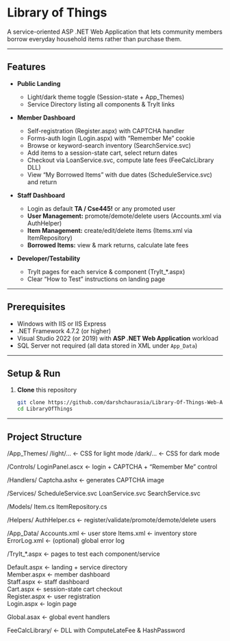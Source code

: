 # Library of Things

A service-oriented ASP .NET Web Application that lets community members borrow everyday household items rather than purchase them.

---

## Features

- **Public Landing**  
  - Light/dark theme toggle (Session-state + App_Themes)  
  - Service Directory listing all components & TryIt links  

- **Member Dashboard**  
  - Self-registration (Register.aspx) with CAPTCHA handler  
  - Forms-auth login (Login.aspx) with “Remember Me” cookie  
  - Browse or keyword-search inventory (SearchService.svc)  
  - Add items to a session-state cart, select return dates  
  - Checkout via LoanService.svc, compute late fees (FeeCalcLibrary DLL)  
  - View “My Borrowed Items” with due dates (ScheduleService.svc) and return  

- **Staff Dashboard**  
  - Login as default **TA / Cse445!** or any promoted user  
  - **User Management:** promote/demote/delete users (Accounts.xml via AuthHelper)  
  - **Item Management:** create/edit/delete items (Items.xml via ItemRepository)  
  - **Borrowed Items:** view & mark returns, calculate late fees  

- **Developer/Testability**  
  - TryIt pages for each service & component (TryIt_*.aspx)  
  - Clear “How to Test” instructions on landing page  

---

## Prerequisites

- Windows with IIS or IIS Express  
- .NET Framework 4.7.2 (or higher)  
- Visual Studio 2022 (or 2019) with **ASP .NET Web Application** workload  
- SQL Server not required (all data stored in XML under `App_Data`)  

---

## Setup & Run

1. **Clone** this repository  
   ```bash
   git clone https://github.com/darshchaurasia/Library-Of-Things-Web-App
   cd LibraryOfThings

---

## Project Structure

/App_Themes/
  /light/…         ← CSS for light mode
  /dark/…          ← CSS for dark mode

/Controls/
  LoginPanel.ascx  ← login + CAPTCHA + “Remember Me” control

/Handlers/
  Captcha.ashx     ← generates CAPTCHA image

/Services/
  ScheduleService.svc
  LoanService.svc
  SearchService.svc

/Models/
  Item.cs
  ItemRepository.cs

/Helpers/
  AuthHelper.cs    ← register/validate/promote/demote/delete users

/App_Data/
  Accounts.xml     ← user store
  Items.xml        ← inventory store
  ErrorLog.xml     ← (optional) global error log

/TryIt_*.aspx      ← pages to test each component/service

Default.aspx       ← landing + service directory  
Member.aspx        ← member dashboard  
Staff.aspx         ← staff dashboard  
Cart.aspx          ← session-state cart checkout  
Register.aspx      ← user registration  
Login.aspx         ← login page  

Global.asax        ← global event handlers  

FeeCalcLibrary/    ← DLL with ComputeLateFee & HashPassword


